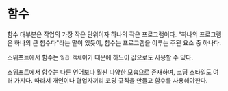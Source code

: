 # 함수 

함수 대부분은 작업의 가장 작은 단위이자 하나의 작은 프로그램이다. "하나의 프로그램은 하나의 큰 함수다"라는 말이 있듯이, 함수는 프로그램을 이루는 주된 요소 중 하나다. 

스위프트에서 함수는 `일급 객체`이기 때문에 하느이 값으로도 사용할 수 있다. 

스위프트에서 함수는 다른 언어보다 훨씬 다양한 모습으로 존재하며, 코딩 스타일도 여러 가지다. 따라서 개인이나 협업자끼리 코딩 규칙을 만들고 함수를 사용해야한다. 